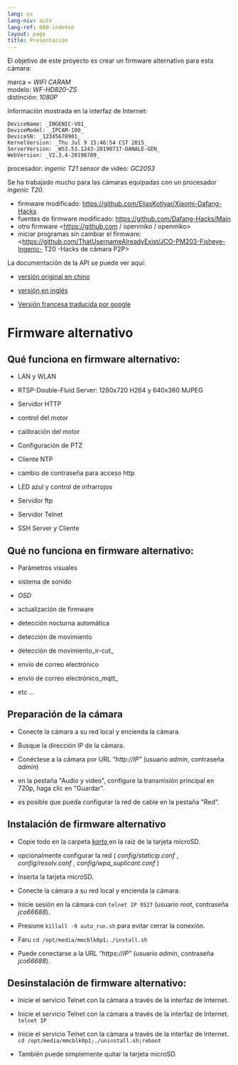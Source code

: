 ```yaml
---
lang: es
lang-niv: auto
lang-ref: 000-indekso
layout: page
title: Presentación
---
```


El objetivo de este proyecto es crear un firmware alternativo para esta cámara:

marca = _WIFI CARAM_  
modelo: _WF-HD820-ZS_  
distinción: _1080P_

Información mostrada en la interfaz de Internet:
```
DeviceName: _INGENIC-V01_
DeviceModel: _IPCAM-100_
DeviceSN: _12345678901_
KernelVersion: _Thu Jul 9 15:46:54 CST 2015_
ServerVersion: _WS3.53.1243-20190717-DANALE-GEN_
WebVersion: _V2.3.4-20190709_
```

procesador: _ingenic T21_
sensor de video: _GC2053_

Se ha trabajado mucho para las cámaras equipadas con un procesador _ingenic T20_.
* firmware modificado: <https://github.com/EliasKotlyar/Xiaomi-Dafang-Hacks>
* fuentes de firmware modificado: <https://github.com/Dafang-Hacks/Main>
* otro firmware <https://github.com / openmiko / openmiko>
* iniciar programas sin cambiar el firmware: <https://github.com/ThatUsernameAlreadyExist/JCO-PM203-Fisheye-Ingenic- T20 -Hacks de cámara P2P>

La documentación de la API se puede ver aquí:  
* [versión original en chino](../zh/includes.zh/html/)


* [versión en inglés](../en/includes.en/html/)


* [Versión francesa traducida por google](../fr/includes.fr/html/)



# Firmware alternativo

## Qué funciona en firmware alternativo:

* LAN y WLAN


* RTSP-Double-Fluid Server: 1280x720 H264 y 640x360 MJPEG


* Servidor HTTP


* control del motor


* calibración del motor


* Configuración de PTZ


* Cliente NTP


* cambio de contraseña para acceso http


* LED azul y control de infrarrojos


* Servidor ftp


* Servidor Telnet


* SSH Server y Cliente



## Qué no funciona en firmware alternativo:

* Parámetros visuales


* sistema de sonido


* _OSD_


* actualización de firmware


* detección nocturna automática


* detección de movimiento


* detección de movimiento_ir-cut_


* envío de correo electrónico


* envío de correo electrónico_mqtt_


* etc ...



## Preparación de la cámara

* Conecte la cámara a su red local y encienda la cámara.


* Busque la dirección IP de la cámara.


* Conéctese a la cámara por URL _"http://IP"_ (usuario _admin_, contraseña _admin_)


* en la pestaña "Audio y video", configure la transmisión principal en 720p, haga clic en "Guardar".


* es posible que pueda configurar la red de cable en la pestaña "Red".



## Instalación de firmware alternativo

* Copie todo en la carpeta [ _karto_ ](https://github.com/jmichault/ipcam-100/tree/master/karto) en la raíz de la tarjeta microSD.


* opcionalmente configurar la red ( _config/staticip.conf_ , _config/resolv.conf_ , _config/wpa_suplicant.conf_ )


* Inserta la tarjeta microSD.


* Conecte la cámara a su red local y encienda la cámara.


* Inicie sesión en la cámara con `telnet IP 9527` (usuario _root_, contraseña _jco66688_).


* Presione `killall -9 auto_run.sh` para evitar cerrar la conexión.


* Faru `cd /opt/media/mmcblk0p1;./install.sh`


* Puede conectarse a la URL _"https://IP"_ (usuario _admin_, contraseña _jco66688_).



## Desinstalación de firmware alternativo:

* Inicie el servicio Telnet con la cámara a través de la interfaz de Internet.


* Inicie el servicio Telnet con la cámara a través de la interfaz de Internet. `telnet IP` 


* Inicie el servicio Telnet con la cámara a través de la interfaz de Internet. `cd /opt/media/mmcblk0p1;./uninstall.sh;reboot`



* También puede simplemente quitar la tarjeta microSD.


